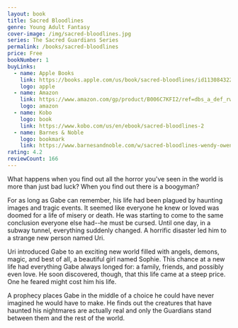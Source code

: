 ```yaml
---
layout: book
title: Sacred Bloodlines
genre: Young Adult Fantasy
cover-image: /img/sacred-bloodlines.jpg
series: The Sacred Guardians Series
permalink: /books/sacred-bloodlines
price: Free
bookNumber: 1
buyLinks:
  - name: Apple Books
    link: https://books.apple.com/us/book/sacred-bloodlines/id1130843228
    logo: apple
  - name: Amazon
    link: https://www.amazon.com/gp/product/B006C7KFI2/ref=dbs_a_def_rwt_bibl_vppi_i3
    logo: amazon
  - name: Kobo
    logo: book
    link: https://www.kobo.com/us/en/ebook/sacred-bloodlines-2
  - name: Barnes & Noble
    logo: bookmark
    link: https://www.barnesandnoble.com/w/sacred-bloodlines-wendy-owens/1107694843?ean=2940153414195
rating: 4.2
reviewCount: 166
---
```

What happens when you find out all the horror you've seen in the world is more than just bad luck? When you find out there is a boogyman? 

For as long as Gabe can remember, his life had been plagued by haunting images and tragic events. It seemed like everyone he knew or loved was doomed for a life of misery or death. He was starting to come to the same conclusion everyone else had--he must be cursed. Until one day, in a subway tunnel, everything suddenly changed. A horrific disaster led him to a strange new person named Uri. 

Uri introduced Gabe to an exciting new world filled with angels, demons, magic, and best of all, a beautiful girl named Sophie. This chance at a new life had everything Gabe always longed for: a family, friends, and possibly even love. He soon discovered, though, that this life came at a steep price. One he feared might cost him his life. 

A prophecy places Gabe in the middle of a choice he could have never imagined he would have to make. He finds out the creatures that have haunted his nightmares are actually real and only the Guardians stand between them and the rest of the world. 
